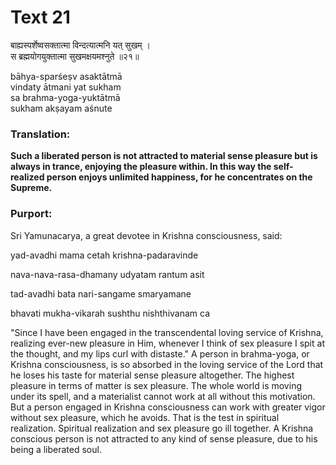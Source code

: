 # Text 21

बाह्यस्पर्शेष्वसक्तात्मा विन्दत्यात्मनि यत् सुखम् ।  
स ब्रह्मयोगयुक्तात्मा सुखमक्षयमश्नुते ॥२१॥

bāhya-sparśeṣv asaktātmā  
vindaty ātmani yat sukham  
sa brahma-yoga-yuktātmā  
sukham akṣayam aśnute



### Translation:

**Such a liberated person is not attracted to material sense pleasure but is always in trance, enjoying the pleasure within. In this way the self-realized person enjoys unlimited happiness, for he concentrates on the Supreme.**

### Purport:

Sri Yamunacarya, a great devotee in Krishna consciousness, said:

yad-avadhi mama cetah krishna-padaravinde

nava-nava-rasa-dhamany udyatam rantum asit

tad-avadhi bata nari-sangame smaryamane

bhavati mukha-vikarah sushthu nishthivanam ca

"Since I have been engaged in the transcendental loving service of Krishna, realizing ever-new pleasure in Him, whenever I think of sex pleasure I spit at the thought, and my lips curl with distaste." A person in brahma-yoga, or Krishna consciousness, is so absorbed in the loving service of the Lord that he loses his taste for material sense pleasure altogether. The highest pleasure in terms of matter is sex pleasure. The whole world is moving under its spell, and a materialist cannot work at all without this motivation. But a person engaged in Krishna consciousness can work with greater vigor without sex pleasure, which he avoids. That is the test in spiritual realization. Spiritual realization and sex pleasure go ill together. A Krishna conscious person is not attracted to any kind of sense pleasure, due to his being a liberated soul.